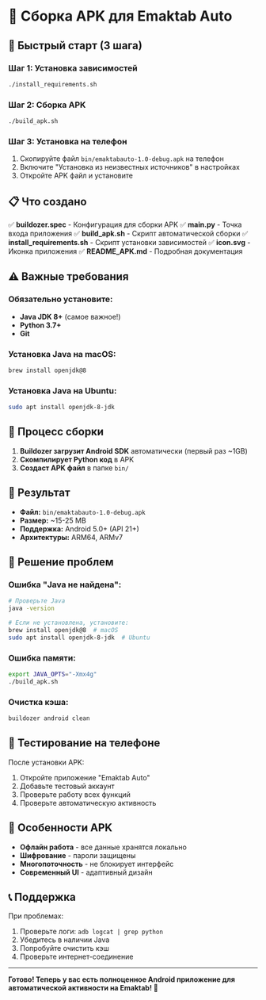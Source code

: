 # 📱 Сборка APK для Emaktab Auto

## 🚀 Быстрый старт (3 шага)

### Шаг 1: Установка зависимостей
```bash
./install_requirements.sh
```

### Шаг 2: Сборка APK
```bash
./build_apk.sh
```

### Шаг 3: Установка на телефон
1. Скопируйте файл `bin/emaktabauto-1.0-debug.apk` на телефон
2. Включите "Установка из неизвестных источников" в настройках
3. Откройте APK файл и установите

## 📋 Что создано

✅ **buildozer.spec** - Конфигурация для сборки APK
✅ **main.py** - Точка входа приложения
✅ **build_apk.sh** - Скрипт автоматической сборки
✅ **install_requirements.sh** - Скрипт установки зависимостей
✅ **icon.svg** - Иконка приложения
✅ **README_APK.md** - Подробная документация

## ⚠️ Важные требования

### Обязательно установите:
- **Java JDK 8+** (самое важное!)
- **Python 3.7+**
- **Git**

### Установка Java на macOS:
```bash
brew install openjdk@8
```

### Установка Java на Ubuntu:
```bash
sudo apt install openjdk-8-jdk
```

## 🔧 Процесс сборки

1. **Buildozer загрузит Android SDK** автоматически (первый раз ~1GB)
2. **Скомпилирует Python код** в APK
3. **Создаст APK файл** в папке `bin/`

## 📱 Результат

- **Файл:** `bin/emaktabauto-1.0-debug.apk`
- **Размер:** ~15-25 MB
- **Поддержка:** Android 5.0+ (API 21+)
- **Архитектуры:** ARM64, ARMv7

## 🐛 Решение проблем

### Ошибка "Java не найдена":
```bash
# Проверьте Java
java -version

# Если не установлена, установите:
brew install openjdk@8  # macOS
sudo apt install openjdk-8-jdk  # Ubuntu
```

### Ошибка памяти:
```bash
export JAVA_OPTS="-Xmx4g"
./build_apk.sh
```

### Очистка кэша:
```bash
buildozer android clean
```

## 📲 Тестирование на телефоне

После установки APK:
1. Откройте приложение "Emaktab Auto"
2. Добавьте тестовый аккаунт
3. Проверьте работу всех функций
4. Проверьте автоматическую активность

## 🎯 Особенности APK

- **Офлайн работа** - все данные хранятся локально
- **Шифрование** - пароли защищены
- **Многопоточность** - не блокирует интерфейс
- **Современный UI** - адаптивный дизайн

## 📞 Поддержка

При проблемах:
1. Проверьте логи: `adb logcat | grep python`
2. Убедитесь в наличии Java
3. Попробуйте очистить кэш
4. Проверьте интернет-соединение

---

**Готово! Теперь у вас есть полноценное Android приложение для автоматической активности на Emaktab! 🎉**
